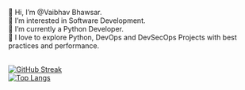 
👋  Hi, I’m @Vaibhav Bhawsar.<br />
👀  I’m interested in Software Development.<br />
🌱  I’m currently a Python Developer.<br />
💞️  I love to explore Python, DevOps and DevSecOps Projects with best practices and performance.<br /><br />

<!-- ![Vaibhav's GitHub stats](https://github-readme-stats.vercel.app/api?username=vaibhavbhwsr&show_icons=true&theme=radical) -->
[![GitHub Streak](http://github-readme-streak-stats.herokuapp.com?user=vaibhavbhwsr&theme=dark&background=000000)](https://git.io/streak-stats)\
[![Top Langs](https://github-readme-stats.vercel.app/api/top-langs/?username=vaibhavbhwsr&theme=tokyonight&layout=compact)](https://github.com/anuraghazra/github-readme-stats)


<!---
vaibhavbhwsr/vaibhavbhwsr is a ✨ special ✨ repository because its `README.md` (this file) appears on your GitHub profile.
You can click the Preview link to take a look at your changes.
--->
